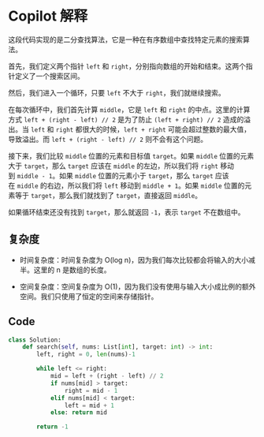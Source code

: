 # Copilot 解释

这段代码实现的是二分查找算法，它是一种在有序数组中查找特定元素的搜索算法。

首先，我们定义两个指针 `left` 和 `right`，分别指向数组的开始和结束。这两个指针定义了一个搜索区间。

然后，我们进入一个循环，只要 `left` 不大于 `right`，我们就继续搜索。

在每次循环中，我们首先计算 `middle`，它是 `left` 和 `right` 的中点。这里的计算方式 `left + (right - left) // 2` 是为了防止 `(left + right) // 2` 造成的溢出。当 `left` 和 `right` 都很大的时候，`left + right` 可能会超过整数的最大值，导致溢出。而 `left + (right - left) // 2` 则不会有这个问题。

接下来，我们比较 `middle` 位置的元素和目标值 `target`。如果 `middle` 位置的元素大于 `target`，那么 `target` 应该在 `middle` 的左边，所以我们将 `right` 移动到 `middle - 1`。如果 `middle` 位置的元素小于 `target`，那么 `target` 应该在 `middle` 的右边，所以我们将 `left` 移动到 `middle + 1`。如果 `middle` 位置的元素等于 `target`，那么我们就找到了 `target`，直接返回 `middle`。

如果循环结束还没有找到 `target`，那么就返回 `-1`，表示 `target` 不在数组中。

## 复杂度

- 时间复杂度：时间复杂度为 O(log n)，因为我们每次比较都会将输入的大小减半。这里的 n 是数组的长度。

- 空间复杂度：空间复杂度为 O(1)，因为我们没有使用与输入大小成比例的额外空间。我们只使用了恒定的空间来存储指针。

## Code

```python
class Solution:
    def search(self, nums: List[int], target: int) -> int:
        left, right = 0, len(nums)-1

        while left <= right:
            mid = left + (right - left) // 2
            if nums[mid] > target:
                right = mid - 1
            elif nums[mid] < target:
                left = mid + 1
            else: return mid

        return -1
```
